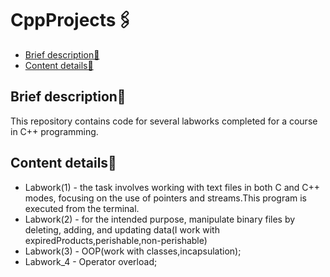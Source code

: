 # CppProjects🖇️
-  [Brief description📌](#Brief-description📌)
-  [Content details📃](#Content-details📃)
## Brief description📌
This repository contains code for several labworks completed for a course in C++ programming.  
## Content details📃
* Labwork(1) - the task involves working with text files in both C and C++ modes, focusing on the use of pointers and streams.This program is executed from the terminal.
* Labwork(2) - for the intended purpose, manipulate binary files by deleting, adding, and updating data(I work with expiredProducts,perishable,non-perishable)
* Labwork(3) - OOP(work with classes,incapsulation);
* Labwork_4 - Operator overload;
